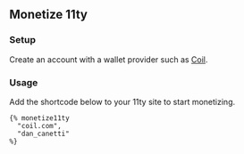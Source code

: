 ## Monetize 11ty 

### Setup

Create an account with a wallet provider such as [Coil](https://coil.com/).

### Usage

Add the shortcode below to your 11ty site to start monetizing.

```
{% monetize11ty
  "coil.com",
  "dan_canetti"
%}
```